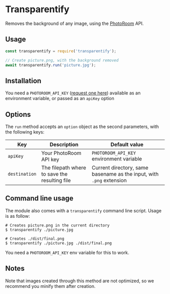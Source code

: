 # Transparentify

Removes the background of any image, using the [PhotoRoom][1] API.

## Usage

```javascript
const transparentify = require('transparentify');

// Create picture.png, with the background removed
await transparentify.run('picture.jpg');
```

## Installation

You need a `PHOTOROOM_API_KEY` ([request one here][2]) available as an
environment variable, or passed as an `apiKey` option

## Options

The `run` method accepts an `option` object as the second parameters, with the
following keys:

| Key           | Description                                   | Default value                                                        |
| ------------- | --------------------------------------------- | -------------------------------------------------------------------- |
| `apiKey`      | Your PhotoRoom API key                        | `PHOTOROOM_API_KEY` environment variable                             |
| `destination` | The filepath where to save the resulting file | Current directory, same basename as the input, with `.png` extension |

## Command line usage

The module also comes with a `transparentify` command line script. Usage is as
follow:

```shell
# Creates picture.png in the current directory
$ transparentify ./picture.jpg

# Creates ./dist/final.png
$ transparentify ./picture.jpg ./dist/final.png
```

You need a `PHOTOROOM_API_KEY` env variable for this to work.

## Notes

Note that images created through this method are not optimized, so we recommend
you minify them after creation.

[1]: https://www.photoroom.com/
[2]: https://dashboard.photoroom.com/accounts/signup/
